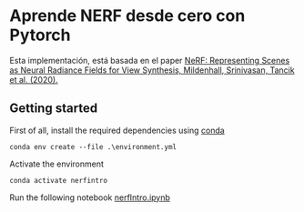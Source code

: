 # Aprende NERF desde cero con Pytorch

Esta implementación, está basada en el paper  [NeRF: Representing Scenes as Neural Radiance Fields for View Synthesis, Mildenhall, Srinivasan, Tancik et al. (2020).](https://arxiv.org/abs/2003.08934)


## Getting started

First of all, install the required dependencies using [conda](https://docs.conda.io/projects/conda/en/latest/user-guide/getting-started.html)

```
conda env create --file .\environment.yml
```

Activate the environment

```
conda activate nerfintro
```

Run the following notebook [nerfIntro.ipynb](nerfIntro.ipynb)
